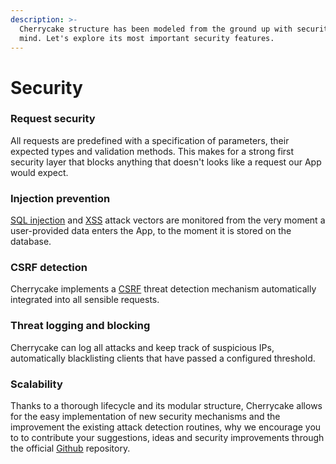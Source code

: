 ```yaml
---
description: >-
  Cherrycake structure has been modeled from the ground up with security in
  mind. Let's explore its most important security features.
---
```


# Security

### Request security

All requests are predefined with a specification of parameters, their expected types and validation methods. This makes for a strong first security layer that blocks anything that doesn't looks like a request our App would expect.

### Injection prevention

[SQL injection](https://en.wikipedia.org/wiki/SQL_injection) and [XSS](https://en.wikipedia.org/wiki/Cross-site_scripting) attack vectors are monitored from the very moment a user-provided data enters the App, to the moment it is stored on the database.

### CSRF detection

Cherrycake implements a [CSRF](https://en.wikipedia.org/wiki/Cross-site_request_forgery) threat detection mechanism automatically integrated into all sensible requests.

### Threat logging and blocking

Cherrycake can log all attacks and keep track of suspicious IPs, automatically blacklisting clients that have passed a configured threshold.

### Scalability

Thanks to a thorough lifecycle and its modular structure, Cherrycake allows for the easy implementation of new security mechanisms and the improvement the existing attack detection routines, why we encourage you to to contribute your suggestions, ideas and security improvements through the official [Github]() repository.

